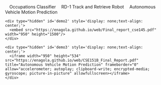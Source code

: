 

<li class="nav_li" style="display: inline;padding-left:1em;width: 25%;"><a class="nav_a" onclick="toggleNav('1')" id='1'>Occupations Classifier</a></li>
<li class="nav_li" style="display: inline;padding-left:1em;width: 25%;"><a class="nav_a" onclick="toggleNav('2')" id='2'>RD-1 Track and Retrieve Robot</a></li>
<li class="nav_li" style="display: inline;padding-left:1em;width: 25%;"><a class="nav_a" onclick="toggleNav('3')" id='3'>Autonomous Vehicle Motion Prediction</a></li>


<body style="margin: 0;height: 100%;">
    <div type="hidden" id='demo' style='display: none;text-align: center;'>
      <embed src="https://enagola.github.io/web/CSE203B_Project (1).pdf" width="950" height="1500"/>
    </div>
    
    <div type="hidden" id='demo2' style='display: none;text-align: center;'>
      <embed src="https://enagola.github.io/web/Final_report_cse145.pdf" width="950" height="1500"/>
    </div>

    <div type="hidden" id='demo3' style='display: none;text-align: center;'>
      <iframe width="950" height="534" src="https://enagola.github.io/web/CSE151B_Final_Report.pdf" title="Autonomous Vehicle Motion Prediction" frameborder="0" allow="accelerometer; autoplay; clipboard-write; encrypted-media; gyroscope; picture-in-picture" allowfullscreen></iframe>
    </div>

</body>

